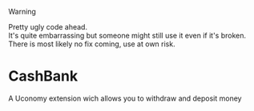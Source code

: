 > [!WARNING]  
> Pretty ugly code ahead.  
> It's quite embarrassing but someone might still use it even if it's broken.  
> There is most likely no fix coming, use at own risk.

# CashBank
A Uconomy extension wich allows you to withdraw and deposit money
